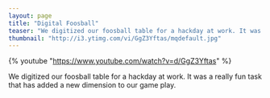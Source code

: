 ```yaml
---
layout: page
title: "Digital Foosball"
teaser: "We digitized our foosball table for a hackday at work. It was a really fun task that has added a new dimension to our game play."
thumbnail: "http://i3.ytimg.com/vi/GgZ3Yftas/mqdefault.jpg"
---
```


{% youtube "https://www.youtube.com/watch?v=d/GgZ3Yftas" %}

We digitized our foosball table for a hackday at work. It was a really fun task that has added a new dimension to our game play.
